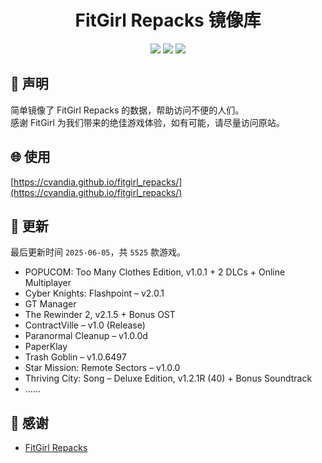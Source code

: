 ﻿<div align="center">

# FitGirl Repacks 镜像库

![](https://count.getloli.com/get/@fitgirl_repacks?theme=booru-lewd)
![](https://img.shields.io/badge/ci-passing-brightgreen.svg?logo=github) ![](https://img.shields.io/badge/license-MIT-brightgreen.svg)

</div>

## 📜 声明
简单镜像了 FitGirl Repacks 的数据，帮助访问不便的人们。  
感谢 FitGirl 为我们带来的绝佳游戏体验，如有可能，请尽量访问原站。

## 🌐 使用
[https://cvandia.github.io/fitgirl_repacks/](https://cvandia.github.io/fitgirl_repacks/)

## 🔄 更新
最后更新时间 `2025-06-05`，共 `5525` 款游戏。
- POPUCOM: Too Many Clothes Edition, v1.0.1 + 2 DLCs + Online Multiplayer
- Cyber Knights: Flashpoint – v2.0.1
- GT Manager
- The Rewinder 2, v2.1.5 + Bonus OST
- ContractVille – v1.0 (Release)
- Paranormal Cleanup – v1.0.0d
- PaperKlay
- Trash Goblin – v1.0.6497
- Star Mission: Remote Sectors – v1.0.0
- Thriving City: Song – Deluxe Edition, v1.2.1R (40) + Bonus Soundtrack
- ……

## 🙏 感谢
- [FitGirl Repacks](https://fitgirl-repacks.site/)
